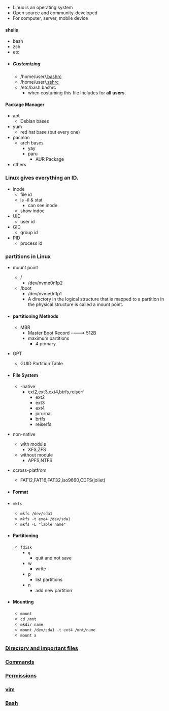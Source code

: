 - Linux is an operating system
- Open source and community-developed
- For computer, server, mobile device
#### shells
- bash
- zsh
- etc
- ##### Customizing
	- /home/user/[.bashrc](#shells)  
	- /home/user/[.zshrc](#shells)
	- /etc/bash.bashrc 
		- when costuming this file Includes for **all users.**


#### Package Manager
- apt 
	- Debian bases
- yum
	- red hat base (but every one)
- pacman 
	- arch bases
		- yay 
		- paru
			- AUR Package 
- others


### Linux gives everything an ID.
 - inode
	 - file id
	 - ls -il & stat
		 - can see inode
	 -  show indoe 
 -  UID
	-   user id
 - GID
	-  group id
 - PID
	-  process id


### partitions in Linux
- mount point
    - /
        - /dev/nvme0n1p2    
    - /boot
        - /dev/nvme0n1p1
        - A directory in the logical structure that is mapped to a partition in the physical structure is called a mount point.
- #### partitioning Methods
	- MBR
	    - Master Boot Record ----> 512B
	    - maximum partitions
		    -  4 primary
            
- GPT
    - GUID Partition Table

- #### File System
	- -native
	    - ext2,ext3,ext4,btrfs,reiserf
	        - ext2
	        - ext3
	        - ext4
	        - jorurnal
	        - brtfs
	        - reiserfs
- non-native
    - with module
        - XFS,ZFS
    - without module
        - APFS,NTFS
- ccross-platfrom
    - FAT12,FAT16,FAT32,iso9660,CDFS(joliet)
- #### Format 
- `mkfs`
	- `mkfs /dev/sda1`
	- `mkfs -t exe4 /dev/sda1`
	- `mkfs -L "lable name"`
- #### Partitioning 
	- `fdisk`
		- `q`
			- quit and not save
		- w
			- write
		- p
			- list partitions
		- n 
			- add new partition
- #### Mounting
	- `mount`
	- `cd /mnt`
	- `mkdir name `
	- `mount /dev/sda1 -t ext4 /mnt/name`
	- `mount a`
	
### [Directory and Important files](./Directory-and-Important-files.md)
### [Commands](./Commands.md)
### [Permissions](./Permissions.md)
### [vim](./vim.md)
### [Bash](../../02-Programming/Bash/Bash.md)

